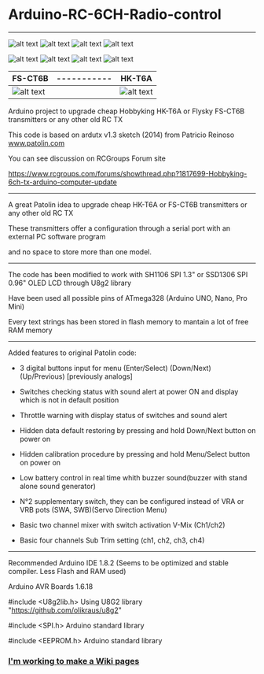 # Arduino-RC-6CH-Radio-control

----------------------------------------------------------------------------------------------------------

![alt text](https://github.com/Gabapentin/Arduino-RC-6CH-Radio-control/blob/master/Docs/Images/Screen_0.png)
![alt text](https://github.com/Gabapentin/Arduino-RC-6CH-Radio-control/blob/master/Docs/Images/Menu.png)
![alt text](https://github.com/Gabapentin/Arduino-RC-6CH-Radio-control/blob/master/Docs/Images/Servo_Direction.png)
![alt text](https://github.com/Gabapentin/Arduino-RC-6CH-Radio-control/blob/master/Docs/Images/Dual_Rates.png)


![alt text](https://github.com/Gabapentin/Arduino-RC-6CH-Radio-control/blob/master/Docs/Images/Model.png)
![alt text](https://github.com/Gabapentin/Arduino-RC-6CH-Radio-control/blob/master/Docs/Images/Sub_Trim.png)
![alt text](https://github.com/Gabapentin/Arduino-RC-6CH-Radio-control/blob/master/Docs/Images/Switch_Warning.png)
![alt text](https://github.com/Gabapentin/Arduino-RC-6CH-Radio-control/blob/master/Docs/Images/Calibration.png)



| FS-CT6B | ----------- | HK-T6A |
| ------- | ----------- | ------ |
| ![alt text](https://github.com/Gabapentin/Arduino-RC-6CH-Radio-control/blob/master/Docs/Images/FS_CT6B_160.png)  |        | ![alt text](https://github.com/Gabapentin/Arduino-RC-6CH-Radio-control/blob/master/Docs/Images/HK_T6A_160.png)  |    


Arduino project to upgrade cheap Hobbyking HK-T6A or Flysky FS-CT6B transmitters or any other old RC TX


	

This code is based on ardutx v1.3 sketch (2014) from Patricio Reinoso www.patolin.com

You can see discussion on RCGroups Forum site 

https://www.rcgroups.com/forums/showthread.php?1817699-Hobbyking-6ch-tx-arduino-computer-update

----------------------------------------------------------------------------------------------------------

A great Patolin idea to upgrade cheap HK-T6A or FS-CT6B transmitters or any other old RC TX

These transmitters offer a configuration through a serial port with an external PC software program

and no space to store more than one model.

----------------------------------------------------------------------------------------------------------

The code has been modified to work with SH1106 SPI 1.3" or SSD1306 SPI 0.96" OLED LCD through U8g2 library

Have been used all possible pins of ATmega328 (Arduino UNO, Nano, Pro Mini)

Every text strings has been stored in flash memory to mantain a lot of free RAM memory

----------------------------------------------------------------------------------------------------------

Added features to original Patolin code:

- 3 digital buttons input for menu (Enter/Select) (Down/Next) (Up/Previous) [previously analogs]

- Switches checking status with sound alert at power ON and display which is not in default position 

- Throttle warning with display status of switches and sound alert

- Hidden data default restoring by pressing and hold Down/Next button on power on

- Hidden calibration procedure by pressing and hold Menu/Select button on power on

- Low battery control in real time whith buzzer sound(buzzer with stand alone sound generator)

- N°2 supplementary switch, they can be configured instead of VRA or VRB pots (SWA, SWB)(Servo Direction Menu)

- Basic two channel mixer with switch activation V-Mix (Ch1/ch2)

- Basic four channels Sub Trim setting (ch1, ch2, ch3, ch4)

*************************************************************************************************************

Recommended Arduino IDE 1.8.2 (Seems to be optimized and stable compiler. Less Flash and RAM used)

Arduino AVR Boards 1.6.18

#include <U8g2lib.h>               Using U8G2 library "https://github.com/olikraus/u8g2"

#include <SPI.h>                   Arduino standard library

#include <EEPROM.h>                Arduino standard library    

### **[I'm working to make a Wiki pages](https://github.com/Gabapentin/Arduino-RC-6CH-Radio-control/wiki)**
